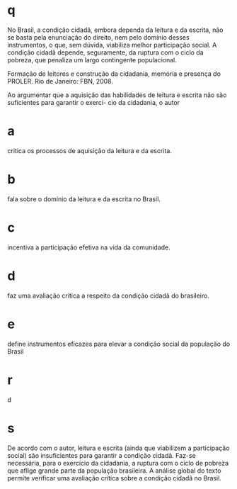 # q
No Brasil, a condição cidadã, embora dependa da leitura e da escrita, não se basta pela enunciação do direito, nem pelo domínio desses instrumentos, o que, sem dúvida, viabiliza melhor participação social. A condição cidadã depende, seguramente, da ruptura com o ciclo da pobreza, que penaliza um largo contingente populacional.

Formação de leitores e construção da cidadania, memória e presença do PROLER. Rio de Janeiro: FBN, 2008.

Ao argumentar que a aquisição das habilidades de leitura e escrita não são suficientes para garantir o exercí- cio da cidadania, o autor

# a
critica os processos de aquisição da leitura e da escrita.

# b
fala sobre o domínio da leitura e da escrita no Brasil.

# c
incentiva a participação efetiva na vida da comunidade.

# d
faz uma avaliação crítica a respeito da condição cidadã do brasileiro.

# e
define instrumentos eficazes para elevar a condição social da população do Brasil

# r
d

# s
De acordo com o autor, leitura e escrita (ainda que viabilizem a participação social) são insuficientes para garantir a condição cidadã. Faz-se necessária, para o exercício da cidadania, a ruptura com o ciclo de pobreza que aflige grande parte da população brasileira. A análise global do texto permite verificar uma avaliação crítica sobre a condição cidadã no Brasil.

